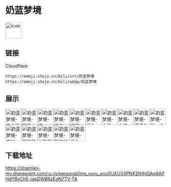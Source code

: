 # 奶蓝梦境
<img src="https://emoji.shojo.cn/bili/src/奶蓝梦境/icon.png" width="50" height="50" alt="icon">

## 链接
Cloudflare:
```
https://emoji.shojo.cn/bili/src/奶蓝梦境
https://emoji.shojo.cn/bili/webp/奶蓝梦境
```
## 展示
<img src="https://emoji.shojo.cn/bili/src/奶蓝梦境/奶蓝梦境-专心恰饭.png" width="50" height="50" alt="奶蓝梦境-专心恰饭"><img src="https://emoji.shojo.cn/bili/src/奶蓝梦境/奶蓝梦境-嚎啕大哭.png" width="50" height="50" alt="奶蓝梦境-嚎啕大哭"><img src="https://emoji.shojo.cn/bili/src/奶蓝梦境/奶蓝梦境-喵.png" width="50" height="50" alt="奶蓝梦境-喵"><img src="https://emoji.shojo.cn/bili/src/奶蓝梦境/奶蓝梦境-咦？.png" width="50" height="50" alt="奶蓝梦境-咦？"><img src="https://emoji.shojo.cn/bili/src/奶蓝梦境/奶蓝梦境-吃惊.png" width="50" height="50" alt="奶蓝梦境-吃惊"><img src="https://emoji.shojo.cn/bili/src/奶蓝梦境/奶蓝梦境-记仇.png" width="50" height="50" alt="奶蓝梦境-记仇"><img src="https://emoji.shojo.cn/bili/src/奶蓝梦境/奶蓝梦境-血压up.png" width="50" height="50" alt="奶蓝梦境-血压up"><img src="https://emoji.shojo.cn/bili/src/奶蓝梦境/奶蓝梦境-血糖up.png" width="50" height="50" alt="奶蓝梦境-血糖up"><img src="https://emoji.shojo.cn/bili/src/奶蓝梦境/奶蓝梦境-摸摸头.png" width="50" height="50" alt="奶蓝梦境-摸摸头"><img src="https://emoji.shojo.cn/bili/src/奶蓝梦境/奶蓝梦境-眯一会.png" width="50" height="50" alt="奶蓝梦境-眯一会"><img src="https://emoji.shojo.cn/bili/src/奶蓝梦境/奶蓝梦境-安详.png" width="50" height="50" alt="奶蓝梦境-安详"><img src="https://emoji.shojo.cn/bili/src/奶蓝梦境/奶蓝梦境-我哭了.png" width="50" height="50" alt="奶蓝梦境-我哭了"><img src="https://emoji.shojo.cn/bili/src/奶蓝梦境/奶蓝梦境-让我康康.png" width="50" height="50" alt="奶蓝梦境-让我康康"><img src="https://emoji.shojo.cn/bili/src/奶蓝梦境/奶蓝梦境-我装的.png" width="50" height="50" alt="奶蓝梦境-我装的"><img src="https://emoji.shojo.cn/bili/src/奶蓝梦境/奶蓝梦境-担心.png" width="50" height="50" alt="奶蓝梦境-担心">

## 下载地址

https://shamiko-my.sharepoint.com/:u:/g/personal/img_yuru_pro/EUEU33PNX2tHhIQAe6APHdYByChE-iaeDWB6zEgN7TV-TA